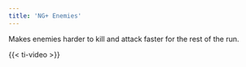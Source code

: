 ```yaml
---
title: 'NG+ Enemies'
---
```


Makes enemies harder to kill and attack faster for the rest of the run.

{{< ti-video >}}
